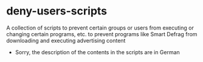 # deny-users-scripts
A collection of scripts to prevent certain groups or users from executing or changing certain programs, etc. to prevent programs like Smart Defrag from downloading and executing advertising content

- Sorry, the description of the contents in the scripts are in German
